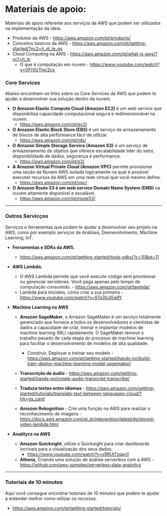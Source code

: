# Materiais de apoio:

Materiais de apoio referente aos serviços da AWS que podem ser utilizados na implementação da ideia.

- Produtos da AWS - https://aws.amazon.com/pt/products/
- Conceitos básicos da AWS - https://aws.amazon.com/pt/getting-started/?nc2=h_ql_le_gs
- Cloud Computing na AWS - https://aws.amazon.com/pt/what-is-aws/?nc1=h_ls
    - O que é computação em nuvem - https://www.youtube.com/watch?v=OFIVUTmc2cs 
 
 ### Core Services

Abaixo encontram-se links sobre os Core Services da AWS que podem te ajudar a desenvolver sua solução dentro da nuvem.

- **O Amazon Elastic Compute Cloud (Amazon EC2)** é um web service que disponibiliza capacidade computacional segura e redimensionável na nuvem.
    - https://aws.amazon.com/pt/ec2/
- **O Amazon Elastic Block Store (EBS)** é um serviço de armazenamento de blocos de alta performance fácil de utilizar.
    - https://aws.amazon.com/pt/rds/
- **O Amazon Simple Storage Service (Amazon S3)** é um serviço de armazenamento de objetos que oferece escalabilidade líder do setor, disponibilidade de dados, segurança e performance.
    - https://aws.amazon.com/pt/s3/
- **A Amazon Virtual Private Cloud (Amazon VPC)** permite provisionar uma seção da Nuvem AWS isolada logicamente na qual é possível executar recursos da AWS em uma rede virtual que você mesmo define.
    - https://aws.amazon.com/pt/vpc/
- **O Amazon Route 53 é um web service Domain Name System (DNS)** na nuvem altamente disponível e escalável.
    - https://aws.amazon.com/pt/route53/

---

### Outros Servicços

Serviços e ferramentas que podem te ajudar a desenvolver seu projeto na AWS, como por exemplo serviços de Análises, Desnevolvimento, Machine Learning, IoT.

- **Ferramentas e SDKs da AWS.**
    - https://aws.amazon.com/pt/getting-started/tools-sdks/?c=10&pt=11
- **AWS Lambda.**
    - O AWS Lambda permite que você execute código sem provisionar ou gerenciar servidores. Você paga apenas pelo tempo de computação consumido. - https://aws.amazon.com/pt/lambda/
    - Lambda para iniciates, como criar a sua primeira - https://www.youtube.com/watch?v=97q30JjEq9Y
- **Machine Learning na AWS**
    - **Amazon SageMaker**, o Amazon SageMaker é um serviço totalmente gerenciado que fornece a todos os desenvolvedores e cientistas de dados a capacidade de criar, treinar e implantar modelos de machine learning (ML) rapidamente. O SageMaker remove o trabalho pesado de cada etapa do processo de machine learning para facilitar o desenvolvimento de modelos de alta qualidade.
        - Construir, Deployar e treinar seu modelo - https://aws.amazon.com/pt/getting-started/hands-on/build-train-deploy-machine-learning-model-sagemaker/

    - **Transcrição de áudio** - https://aws.amazon.com/getting-started/hands-on/create-audio-transcript-transcribe/

    - **Traduza textos entre idiomas** - https://aws.amazon.com/getting-started/tutorials/translate-text-between-languages-cloud/?trk=gs_card

    - **Amazon Rekognition** - Crie uma função na AWS para realizar o reconhecimento de imagens - https://docs.aws.amazon.com/pt_br/rekognition/latest/dg/stored-video-lambda.html

- **Analitycs na AWS**

    - **Amazon Quicksight**, utilize o Quicksight para criar dashboards incriveis para a visualização dos seus dados.
        - https://www.youtube.com/watch?v=x9RUtTzqpr0  
    - **Athena**, Criando uma solução de análise serverless com a AWS - https://github.com/aws-samples/serverless-data-analytics
---

### Tutoriais de 10 minutos

Aqui você consegue encontrar tutoriais de 10 minutos que podem te ajudar a entender melhor como utilizar os recursos.

- https://aws.amazon.com/pt/getting-started/tutorials/
